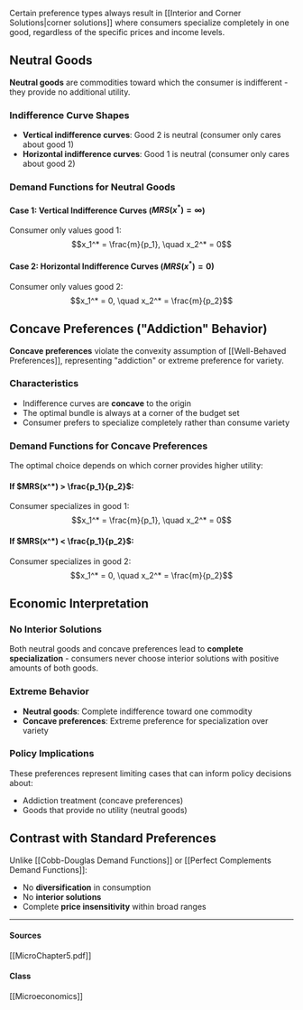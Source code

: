 Certain preference types always result in [[Interior and Corner Solutions|corner solutions]] where consumers specialize completely in one good, regardless of the specific prices and income levels.

## Neutral Goods

**Neutral goods** are commodities toward which the consumer is indifferent - they provide no additional utility.

### Indifference Curve Shapes
- **Vertical indifference curves**: Good 2 is neutral (consumer only cares about good 1)
- **Horizontal indifference curves**: Good 1 is neutral (consumer only cares about good 2)

### Demand Functions for Neutral Goods

#### Case 1: Vertical Indifference Curves ($MRS(x^*) = \infty$)
Consumer only values good 1:
$$x_1^* = \frac{m}{p_1}, \quad x_2^* = 0$$

#### Case 2: Horizontal Indifference Curves ($MRS(x^*) = 0$)  
Consumer only values good 2:
$$x_1^* = 0, \quad x_2^* = \frac{m}{p_2}$$

## Concave Preferences ("Addiction" Behavior)

**Concave preferences** violate the convexity assumption of [[Well-Behaved Preferences]], representing "addiction" or extreme preference for variety.

### Characteristics
- Indifference curves are **concave** to the origin
- The optimal bundle is always at a corner of the budget set
- Consumer prefers to specialize completely rather than consume variety

### Demand Functions for Concave Preferences

The optimal choice depends on which corner provides higher utility:

#### If $MRS(x^*) > \frac{p_1}{p_2}$:
Consumer specializes in good 1:
$$x_1^* = \frac{m}{p_1}, \quad x_2^* = 0$$

#### If $MRS(x^*) < \frac{p_1}{p_2}$:
Consumer specializes in good 2:
$$x_1^* = 0, \quad x_2^* = \frac{m}{p_2}$$

## Economic Interpretation

### No Interior Solutions
Both neutral goods and concave preferences lead to **complete specialization** - consumers never choose interior solutions with positive amounts of both goods.

### Extreme Behavior
- **Neutral goods**: Complete indifference toward one commodity
- **Concave preferences**: Extreme preference for specialization over variety

### Policy Implications
These preferences represent limiting cases that can inform policy decisions about:
- Addiction treatment (concave preferences)
- Goods that provide no utility (neutral goods)

## Contrast with Standard Preferences

Unlike [[Cobb-Douglas Demand Functions]] or [[Perfect Complements Demand Functions]]:
- No **diversification** in consumption
- No **interior solutions**
- Complete **price insensitivity** within broad ranges

---
#### Sources
[[MicroChapter5.pdf]]
#### Class
[[Microeconomics]]